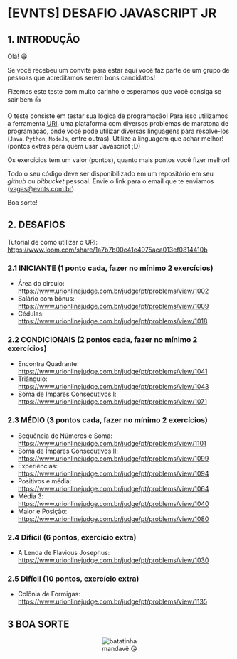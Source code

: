 # [EVNTS] DESAFIO JAVASCRIPT JR

## 1. INTRODUÇÃO

Olá! 😁

Se você recebeu um convite para estar aqui você faz parte de um grupo de pessoas que acreditamos serem bons candidatos!

Fizemos este teste com muito carinho e esperamos que você consiga se sair bem 👍

O teste consiste em testar sua lógica de programação! Para isso utilizamos a ferramenta [URI](https://www.urionlinejudge.com.br), uma plataforma com diversos problemas de maratona de programação, onde você pode utilizar diversas linguagens para resolvê-los (```Java```, ```Python```, ```NodeJs```, entre outras). Utilize a linguagem que achar melhor! (pontos extras para quem usar Javascript ;D)

Os exercícios tem um valor (pontos), quanto mais pontos você fizer melhor!

Todo o seu código deve ser disponibilizado em um repositório em seu _github_ ou _bitbucket_ pessoal. Envie o link para o email que te enviamos (vagas@evnts.com.br).

Boa sorte!

## 2. DESAFIOS

Tutorial de como utilizar o URI: https://www.loom.com/share/1a7b7b00c41e4975aca013ef0814410b


### 2.1 INICIANTE (1 ponto cada, fazer no mínimo 2 exercícios)
  - Área do circulo: https://www.urionlinejudge.com.br/judge/pt/problems/view/1002
  - Salário com bônus: https://www.urionlinejudge.com.br/judge/pt/problems/view/1009
  - Cédulas: https://www.urionlinejudge.com.br/judge/pt/problems/view/1018

### 2.2 CONDICIONAIS (2 pontos cada, fazer no mínimo 2 exercícios)
  - Encontra Quadrante: https://www.urionlinejudge.com.br/judge/pt/problems/view/1041
  - Triângulo: https://www.urionlinejudge.com.br/judge/pt/problems/view/1043
  - Soma de Impares Consecutivos I: https://www.urionlinejudge.com.br/judge/pt/problems/view/1071

### 2.3 MÉDIO (3 pontos cada, fazer no mínimo 2 exercícios)
  - Sequência de Números e Soma: https://www.urionlinejudge.com.br/judge/pt/problems/view/1101
  - Soma de Ímpares Consecutivos II: https://www.urionlinejudge.com.br/judge/pt/problems/view/1099
  - Experiências: https://www.urionlinejudge.com.br/judge/pt/problems/view/1094
  - Positivos e média: https://www.urionlinejudge.com.br/judge/pt/problems/view/1064
  - Média 3: https://www.urionlinejudge.com.br/judge/pt/problems/view/1040
  - Maior e Posição: https://www.urionlinejudge.com.br/judge/pt/problems/view/1080

### 2.4 Difícil (6 pontos, exercício extra)
  - A Lenda de Flavious Josephus: https://www.urionlinejudge.com.br/judge/pt/problems/view/1030

### 2.5 Difícil (10 pontos, exercício extra)
  - Colônia de Formigas: https://www.urionlinejudge.com.br/judge/pt/problems/view/1135

## 3 BOA SORTE
<p align="center">
  <img align="center" src="https://raw.githubusercontent.com/evnts-dev/teste-front-react/master/imgs/uaifood/potato/potato.jpg" alt="batatinha" />
  <br/>
  mandavê 😘
</p>
